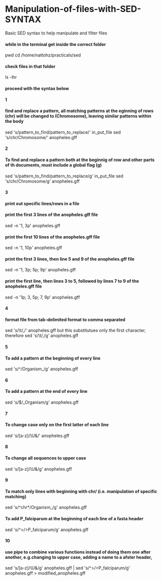 # Manipulation-of-files-with-SED-SYNTAX
Basic SED syntax to help manipulate and filter files

#### while in the terminal get inside the correct folder
pwd
cd /home/nattohz/practicals/sed
#### check files in that folder
ls -lhr
#### proceed with the syntax below
#### 1
#### find and replace a pattern, all matching patterns at the eginning of rows (chr) will be changed to (Chromosome), leaving similar patterns within the body
sed 's/pattern_to_find/pattern_to_replace/' in_put_file
sed 's/chr/Chromosome/' anopheles.gff

#### 2 
#### To find and replace a pattern both at the beginnig of row and other parts of th documents, must include a global flag (g)
sed 's/pattern_to_find/pattern_to_replace/g' in_put_file
sed 's/chr/Chromosome/g' anopheles.gff

#### 3
#### print out specific lines/rows in a file
#### print the first 3 lines of the  anopheles.gff file
sed -n '1, 3p' anopheles.gff
#### print the first 10 lines of the  anopheles.gff file
sed -n '1, 10p' anopheles.gff
#### print the first 3 lines, then line 5 and 9 of the  anopheles.gff file
sed -n '1, 3p; 5p; 9p' anopheles.gff
#### print the first line, then lines 3 to 5, followed by lines 7 to 9 of the  anopheles.gff file
sed -n '1p; 3, 5p; 7, 9p' anopheles.gff

#### 4
#### format file from tab-delimited format to comma separated 
sed 's/\t/,/' anopheles.gff
but this substitutues only the first character, therefore 
sed 's/\t/,/g' anopheles.gff 
 
#### 5
#### To add a pattern at the beginning of every line
sed 's/^/Organism_/g' anopheles.gff 

#### 6
#### To add a pattern at the end of every line
sed 's/$/_Organism/g' anopheles.gff

#### 7
#### To change case only on the first latter of each line
sed 's/[a-z]/\U&/' anopheles.gff

#### 8
#### To change all sequences to upper case
sed 's/[a-z]/\U&/g' anopheles.gff

#### 9
#### To match only lines with beginning with chr/ (i.e. manipulation of specific matching)
sed 's/^chr*/Organism_/g' anopheles.gff

#### To add P_falciparum at the beginning of each line of a fasta header
sed 's/^>/>P_falciparum/g' anopheles.gff

#### 10
#### use pipe to combine various functions instead of doing them one after another, e.g.changing to upper case, adding a name to a afster header, 
sed 's/[a-z]/\U&/g' anopheles.gff | sed 's/^>/>P_falciparum/g' anopheles.gff > modified_anopheles.gff
